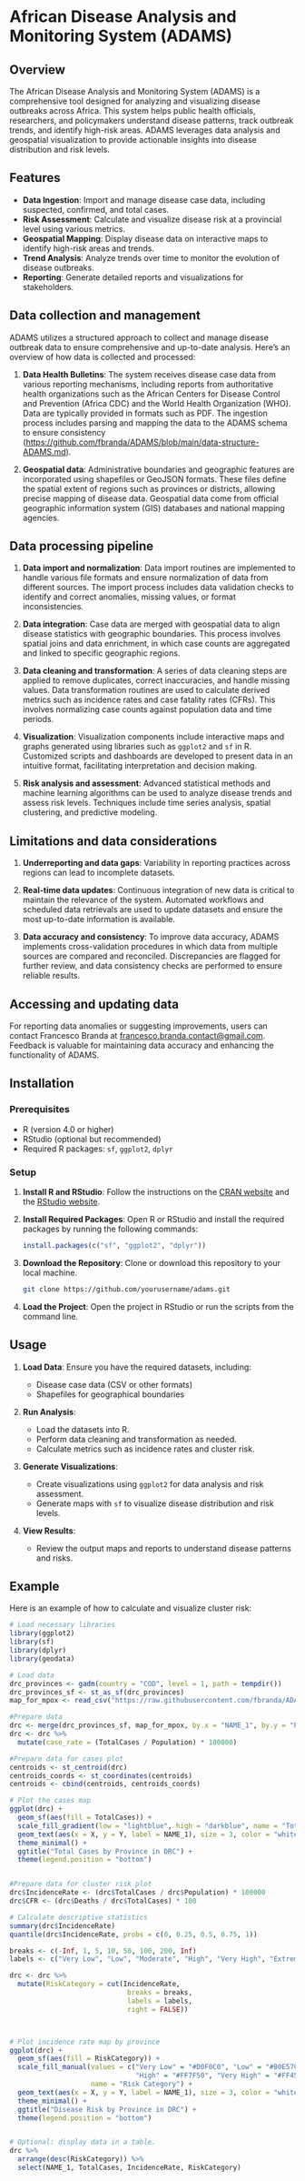 # African Disease Analysis and Monitoring System (ADAMS)

## Overview

The African Disease Analysis and Monitoring System (ADAMS) is a comprehensive tool designed for analyzing and visualizing disease outbreaks across Africa. This system helps public health officials, researchers, and policymakers understand disease patterns, track outbreak trends, and identify high-risk areas. ADAMS leverages data analysis and geospatial visualization to provide actionable insights into disease distribution and risk levels.

## Features

- **Data Ingestion**: Import and manage disease case data, including suspected, confirmed, and total cases.
- **Risk Assessment**: Calculate and visualize disease risk at a provincial level using various metrics.
- **Geospatial Mapping**: Display disease data on interactive maps to identify high-risk areas and trends.
- **Trend Analysis**: Analyze trends over time to monitor the evolution of disease outbreaks.
- **Reporting**: Generate detailed reports and visualizations for stakeholders.

## Data collection and management
ADAMS utilizes a structured approach to collect and manage disease outbreak data to ensure comprehensive and up-to-date analysis. Here’s an overview of how data is collected and processed:

1. **Data Health Bulletins**: The system receives disease case data from various reporting mechanisms, including reports from authoritative health organizations such as the African Centers for Disease Control and Prevention (Africa CDC) and the World Health Organization (WHO). Data are typically provided in formats such as PDF. The ingestion process includes parsing and mapping the data to the ADAMS schema to ensure consistency (https://github.com/fbranda/ADAMS/blob/main/data-structure-ADAMS.md).

2. **Geospatial data**: Administrative boundaries and geographic features are incorporated using shapefiles or GeoJSON formats. These files define the spatial extent of regions such as provinces or districts, allowing precise mapping of disease data. Geospatial data come from official geographic information system (GIS) databases and national mapping agencies.


## Data processing pipeline
1. **Data import and normalization**: Data import routines are implemented to handle various file formats and ensure normalization of data from different sources. The import process includes data validation checks to identify and correct anomalies, missing values, or format inconsistencies.

2. **Data integration**: Case data are merged with geospatial data to align disease statistics with geographic boundaries. This process involves spatial joins and data enrichment, in which case counts are aggregated and linked to specific geographic regions.

3. **Data cleaning and transformation**: A series of data cleaning steps are applied to remove duplicates, correct inaccuracies, and handle missing values. Data transformation routines are used to calculate derived metrics such as incidence rates and case fatality rates (CFRs). This involves normalizing case counts against population data and time periods.

4. **Visualization**: Visualization components include interactive maps and graphs generated using libraries such as `ggplot2` and `sf` in R. Customized scripts and dashboards are developed to present data in an intuitive format, facilitating interpretation and decision making.

5. **Risk analysis and assessment**: Advanced statistical methods and machine learning algorithms can be used to analyze disease trends and assess risk levels. Techniques include time series analysis, spatial clustering, and predictive modeling. 


## Limitations and data considerations
1. **Underreporting and data gaps**: Variability in reporting practices across regions can lead to incomplete datasets. 

2. **Real-time data updates**: Continuous integration of new data is critical to maintain the relevance of the system. Automated workflows and scheduled data retrievals are used to update datasets and ensure the most up-to-date information is available.

3. **Data accuracy and consistency**: To improve data accuracy, ADAMS implements cross-validation procedures in which data from multiple sources are compared and reconciled. Discrepancies are flagged for further review, and data consistency checks are performed to ensure reliable results.

## Accessing and updating data
For reporting data anomalies or suggesting improvements, users can contact Francesco Branda at francesco.branda.contact@gmail.com. Feedback is valuable for maintaining data accuracy and enhancing the functionality of ADAMS.


## Installation

### Prerequisites

- R (version 4.0 or higher)
- RStudio (optional but recommended)
- Required R packages: `sf`, `ggplot2`, `dplyr`

### Setup

1. **Install R and RStudio**: Follow the instructions on the [CRAN website](https://cran.r-project.org/) and the [RStudio website](https://rstudio.com/products/rstudio/download/).

2. **Install Required Packages**: Open R or RStudio and install the required packages by running the following commands:
    ```r
    install.packages(c("sf", "ggplot2", "dplyr"))
    ```

3. **Download the Repository**: Clone or download this repository to your local machine.
    ```bash
    git clone https://github.com/yourusername/adams.git
    ```

4. **Load the Project**: Open the project in RStudio or run the scripts from the command line.

## Usage

1. **Load Data**: Ensure you have the required datasets, including:
   - Disease case data (CSV or other formats)
   - Shapefiles for geographical boundaries

2. **Run Analysis**:
   - Load the datasets into R.
   - Perform data cleaning and transformation as needed.
   - Calculate metrics such as incidence rates and cluster risk.

3. **Generate Visualizations**:
   - Create visualizations using `ggplot2` for data analysis and risk assessment.
   - Generate maps with `sf` to visualize disease distribution and risk levels.

4. **View Results**:
   - Review the output maps and reports to understand disease patterns and risks.

## Example

Here is an example of how to calculate and visualize cluster risk:

```r
# Load necessary libraries
library(ggplot2)
library(sf)
library(dplyr)
library(geodata)

# Load data
drc_provinces <- gadm(country = "COD", level = 1, path = tempdir())
drc_provinces_sf <- st_as_sf(drc_provinces)
map_for_mpox <- read_csv("https://raw.githubusercontent.com/fbranda/ADAMS/main/surveillance/2024/Mpox/DRC/latest-DRC-by-province.csv")

#Prepare data
drc <- merge(drc_provinces_sf, map_for_mpox, by.x = "NAME_1", by.y = "Province")
drc <- drc %>%
  mutate(case_rate = (TotalCases / Population) * 100000)  

#Prepare data for cases plot
centroids <- st_centroid(drc)
centroids_coords <- st_coordinates(centroids)
centroids <- cbind(centroids, centroids_coords)

# Plot the cases map
ggplot(drc) +
  geom_sf(aes(fill = TotalCases)) +
  scale_fill_gradient(low = "lightblue", high = "darkblue", name = "Total Cases") +
  geom_text(aes(x = X, y = Y, label = NAME_1), size = 3, color = "white", data = centroids, check_overlap = TRUE) +
  theme_minimal() +
  ggtitle("Total Cases by Province in DRC") +
  theme(legend.position = "bottom")


#Prepare data for cluster risk plot
drc$IncidenceRate <- (drc$TotalCases / drc$Population) * 100000
drc$CFR <- (drc$Deaths / drc$TotalCases) * 100

# Calculate descriptive statistics
summary(drc$IncidenceRate)
quantile(drc$IncidenceRate, probs = c(0, 0.25, 0.5, 0.75, 1))

breaks <- c(-Inf, 1, 5, 10, 50, 100, 200, Inf)
labels <- c("Very Low", "Low", "Moderate", "High", "Very High", "Extreme", "Outlier")

drc <- drc %>%
  mutate(RiskCategory = cut(IncidenceRate,
                             breaks = breaks,
                             labels = labels,
                             right = FALSE))



# Plot incidence rate map by province
ggplot(drc) +
  geom_sf(aes(fill = RiskCategory)) +
  scale_fill_manual(values = c("Very Low" = "#D0F0C0", "Low" = "#B0E57C", "Moderate" = "#FFFF00", 
                               "High" = "#FF7F50", "Very High" = "#FF4500", "Extreme" = "#FF0000", "Outlier" = "#8B0000"),
                    name = "Risk Category") +
  geom_text(aes(x = X, y = Y, label = NAME_1), size = 3, color = "white", data = centroids, check_overlap = TRUE) +
  theme_minimal() +
  ggtitle("Disease Risk by Province in DRC") +
  theme(legend.position = "bottom")


# Optional: display data in a table.
drc %>%
  arrange(desc(RiskCategory)) %>%
  select(NAME_1, TotalCases, IncidenceRate, RiskCategory)

